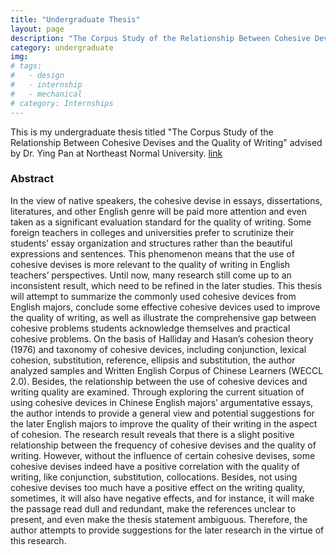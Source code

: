 ```yaml
---
title: "Undergraduate Thesis"
layout: page
description: "The Corpus Study of the Relationship Between Cohesive Devises and the Quality of Writing"
category: undergraduate
img:
# tags:
#   - design
#   - internship
#   - mechanical
# category: Internships
---
```


This is my undergraduate thesis titled "The Corpus Study of the Relationship Between Cohesive Devises and the Quality of Writing" advised by Dr. Ying Pan at Northeast Normal University. [link](https://docs.google.com/document/d/1KsI6-Q3G0OuaycjY1n4uLf5fUiKmhYwu/edit?usp=sharing&ouid=117139309059852015937&rtpof=true&sd=true)

### Abstract
In the view of native speakers, the cohesive devise in essays, dissertations, literatures, and other English genre will be paid more attention and even taken as a significant evaluation standard for the quality of writing. Some foreign teachers in colleges and universities prefer to scrutinize their students’ essay organization and structures rather than the beautiful expressions and sentences. This phenomenon means that the use of cohesive devises is more relevant to the quality of writing in English teachers’ perspectives. Until now, many research still come up to an inconsistent result, which need to be refined in the later studies. This thesis will attempt to summarize the commonly used cohesive devices from English majors, conclude some effective cohesive devices used to improve the quality of writing, as well as illustrate the comprehensive gap between cohesive problems students acknowledge themselves and practical cohesive problems. On the basis of Halliday and Hasan’s cohesion theory (1976) and taxonomy of cohesive devices, including conjunction, lexical cohesion, substitution, reference, ellipsis and substitution, the author analyzed samples and Written English Corpus of Chinese Learners (WECCL 2.0). Besides, the relationship between the use of cohesive devices and writing quality are examined. Through exploring the current situation of using cohesive devices in Chinese English majors’ argumentative essays, the author intends to provide a general view and potential suggestions for the later English majors to improve the quality of their writing in the aspect of cohesion. The research result reveals that there is a slight positive relationship between the frequency of cohesive devises and the quality of writing. However, without the influence of certain cohesive devises, some cohesive devises indeed have a positive correlation with the quality of writing, like conjunction, substitution, collocations. Besides, not using cohesive devises too much have a positive effect on the writing quality, sometimes, it will also have negative effects, and for instance, it will make the passage read dull and redundant, make the references unclear to present, and even  make the thesis statement ambiguous. Therefore, the author attempts to provide suggestions for the later research in the virtue of this research. 
